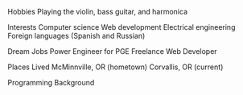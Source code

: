Hobbies
	 Playing the violin, bass guitar, and harmonica

Interests
	Computer science
	Web development
	Electrical engineering
	Foreign languages (Spanish and Russian)

Dream Jobs
	Power Engineer for PGE
	Freelance Web Developer

Places Lived
	McMinnville, OR (hometown)
	Corvallis, OR (current)

Programming Background